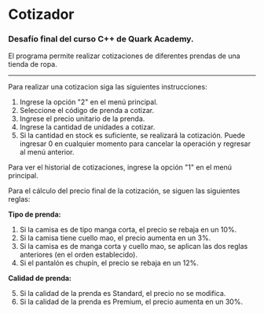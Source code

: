 # Cotizador
### Desafío final del curso C++ de Quark Academy.

El programa permite realizar cotizaciones de diferentes prendas de una tienda de ropa.

---
Para realizar una cotizacion siga las siguientes instrucciones:
1) Ingrese la opción "2" en el menú principal.
2) Seleccione el código de prenda a cotizar.
3) Ingrese el precio unitario de la prenda.
4) Ingrese la cantidad de unidades a cotizar.
5) Si la cantidad en stock es suficiente, se realizará la cotización. Puede ingresar 0 en cualquier momento para cancelar la operación y regresar al menú anterior.

Para ver el historial de cotizaciones, ingrese la opción "1" en el menú principal.

Para el cálculo del precio final de la cotización, se siguen las siguientes reglas:

**Tipo de prenda:**

1) Si la camisa es de tipo manga corta, el precio se rebaja en un 10%.
2) Si la camisa tiene cuello mao, el precio aumenta en un 3%.
3) Si la camisa es de manga corta y cuello mao, se aplican las dos reglas anteriores (en el orden establecido).
4) Si el pantalón es chupín, el precio se rebaja en un 12%. 

**Calidad de prenda:**

5) Si la calidad de la prenda es Standard, el precio no se modifica.
6) Si la calidad de la prenda es Premium, el precio aumenta en un 30%.